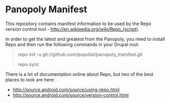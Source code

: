 Panopoly Manifest
=================
This repository contains manifest information to be used by the
Repo version control tool - http://en.wikipedia.org/wiki/Repo_(script). 

In order to get the latest and greatest from the Panopoly, you need
to install Repo and then run the following commands in your Drupal root:

> repo init -u git://github.com/populist/panopoly_manifest.git

> repo sync

There is a lot of documentation online about Repo, but two of the best
places to look are here:

* http://source.android.com/source/using-repo.html
* http://source.android.com/source/version-control.html

